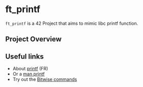 # ft_printf

```ft_printf``` is a 42 Project that aims to mimic libc printf function.

## Project Overview



## Useful links

* About [printf](https://docs.microsoft.com/fr-fr/cpp/c-runtime-library/format-specification-syntax-printf-and-wprintf-functions?view=vs-2019) (FR)
* Or a [man printf](http://www.cplusplus.com/reference/cstdio/printf/)
* Try out the [Bitwise commands](http://bitwisecmd.com/)


